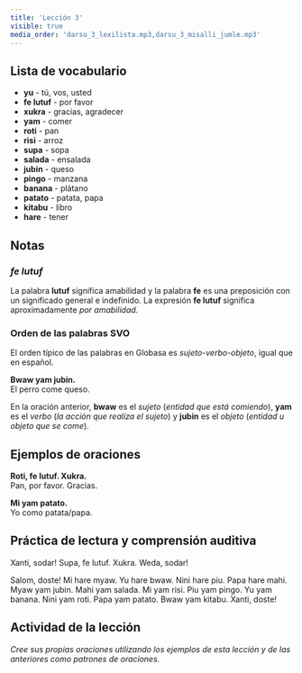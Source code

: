```yaml
---
title: 'Lección 3'
visible: true
media_order: 'darsu_3_lexilista.mp3,darsu_3_misalli_jumle.mp3'
---
```


## Lista de vocabulario

* **yu** - tú, vos, usted
* **fe lutuf** - por favor
* **xukra** - gracias, agradecer
* **yam** - comer
* **roti** - pan
* **risi** - arroz
* **supa** - sopa
* **salada** - ensalada
* **jubin** - queso
* **pingo** - manzana
* **banana** - plátano
* **patato** - patata, papa
* **kitabu** - libro
* **hare** - tener

## Notas
### _fe lutuf_

La palabra **lutuf** significa amabilidad y la palabra **fe** es una preposición con un significado general e indefinido. La expresión **fe lutuf** significa aproximadamente _por amabilidad_.

### Orden de las palabras SVO

El orden típico de las palabras en Globasa es _sujeto-verbo-objeto_, igual que en español.

**Bwaw yam jubin.**  
El perro come queso.
 
En la oración anterior, **bwaw** es el _sujeto_ (_entidad que está comiendo_), **yam** es el _verbo_ (_la acción que realiza el sujeto_) y **jubin** es el _objeto_ (_entidad u objeto que se come_).

## Ejemplos de oraciones

**Roti, fe lutuf. Xukra.**  
Pan, por favor. Gracias.

**Mi yam patato.**  
Yo como patata/papa.

## Práctica de lectura y comprensión auditiva

Xanti, sodar! Supa, fe lutuf. Xukra. Weda, sodar!

Salom, doste! Mi hare myaw. Yu hare bwaw. Nini hare piu. Papa hare mahi. Myaw yam jubin. Mahi yam salada. Mi yam risi. Piu yam pingo. Yu yam banana. Nini yam roti. Papa yam patato. Bwaw yam kitabu. Xanti, doste!

## Actividad de la lección

_Cree sus propias oraciones utilizando los ejemplos de esta lección y de las anteriores como patrones de oraciones._
